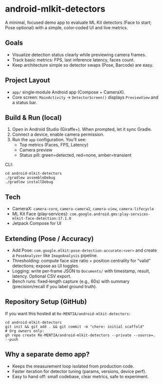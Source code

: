 # android-mlkit-detectors

A minimal, focused demo app to evaluate ML Kit detectors (Face to start; Pose optional) with a simple, color‑coded UI and live metrics.

## Goals
- Visualize detection status clearly while previewing camera frames.
- Track basic metrics: FPS, last inference latency, faces count.
- Keep architecture simple so detector swaps (Pose, Barcode) are easy.

## Project Layout
- `app/` single‑module Android app (Compose + CameraX).
- Core screen: `MainActivity` → `DetectorScreen()` displays `PreviewView` and a status bar.

## Build & Run (local)
1) Open in Android Studio (Giraffe+). When prompted, let it sync Gradle.
2) Connect a device, enable camera permission.
3) Run the `app` configuration. You’ll see:
   - Top metrics (Faces, FPS, Latency)
   - Camera preview
   - Status pill: green=detected, red=none, amber=transient

CLI:
```
cd android-mlkit-detectors
./gradlew assembleDebug
./gradlew installDebug
```

## Tech
- CameraX: `camera-core`, `camera-camera2`, `camera-view`, `camera-lifecycle`
- ML Kit Face (play‑services): `com.google.android.gms:play-services-mlkit-face-detection:17.1.0`
- Jetpack Compose for UI

## Extending (Pose / Accuracy)
- Add Pose: `com.google.mlkit:pose-detection-accurate:<ver>` and create a `PoseAnalyzer` like `ImageAnalysis` pipeline.
- Thresholding: compute face size ratio + position centrality for “valid” detections; expose as UI toggles.
- Logging: write per‑frame JSON to `Documents/` with timestamp, result, latency. Optional CSV export.
- Bench runs: fixed‑length capture (e.g., 60s) with summary (precision/recall if you label ground truth).

## Repository Setup (GitHub)
If you want this hosted at `Re-MENTIA/android-mlkit-detectors`:
```
cd android-mlkit-detectors
git init && git add . && git commit -m "chore: initial scaffold"
# Org owners only:
gh repo create Re-MENTIA/android-mlkit-detectors --private --source=. --push
```

## Why a separate demo app?
- Keeps the measurement loop isolated from production code.
- Faster iteration for detector tuning (params, versions, device perf).
- Easy to hand off: small codebase, clear metrics, safe to experiment.

